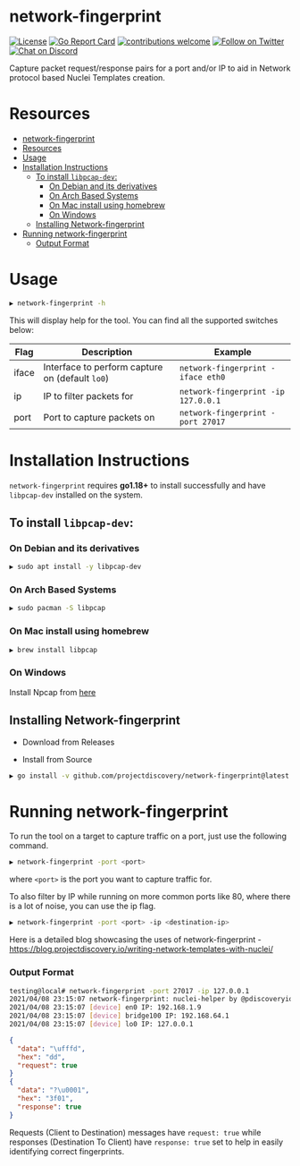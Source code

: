 # network-fingerprint

[![License](https://img.shields.io/badge/license-MIT-_red.svg)](https://opensource.org/licenses/MIT)
[![Go Report Card](https://goreportcard.com/badge/github.com/projectdiscovery/network-fingerprint)](https://goreportcard.com/report/github.com/projectdiscovery/network-fingerprint)
[![contributions welcome](https://img.shields.io/badge/contributions-welcome-brightgreen.svg?style=flat)](https://github.com/projectdiscovery/network-fingerprint/issues)
[![Follow on Twitter](https://img.shields.io/twitter/follow/pdnuclei.svg?logo=twitter)](https://twitter.com/pdnuclei)
[![Chat on Discord](https://img.shields.io/discord/695645237418131507.svg?logo=discord)](https://discord.gg/projectdiscovery)

Capture packet request/response pairs for a port and/or IP to aid in Network protocol based Nuclei Templates creation.

# Resources
- [network-fingerprint](#network-fingerprint)
- [Resources](#resources)
- [Usage](#usage)
- [Installation Instructions](#installation-instructions)
  - [To install `libpcap-dev`:](#to-install-libpcap-dev)
    - [On Debian and its derivatives](#on-debian-and-its-derivatives)
    - [On Arch Based Systems](#on-arch-based-systems)
    - [On Mac install using homebrew](#on-mac-install-using-homebrew)
    - [On Windows](#on-windows)
  - [Installing Network-fingerprint](#installing-network-fingerprint)
- [Running network-fingerprint](#running-network-fingerprint)
    - [Output Format](#output-format)


# Usage

```sh
▶ network-fingerprint -h
```
This will display help for the tool. You can find all the supported switches below:

| Flag  | Description                                     | Example                             |
|-------|-------------------------------------------------|-------------------------------------|
| iface | Interface to perform capture on (default `lo0`) | `network-fingerprint -iface eth0`   |
| ip    | IP to filter packets for                        | `network-fingerprint -ip 127.0.0.1` |
| port  | Port to capture packets on                      | `network-fingerprint -port 27017`   |


# Installation Instructions


`network-fingerprint` requires **go1.18+** to install successfully and have `libpcap-dev` installed on the system.

## To install `libpcap-dev`:

### On Debian and its derivatives

```sh
▶ sudo apt install -y libpcap-dev
```

### On Arch Based Systems

```sh
▶ sudo pacman -S libpcap
```

### On Mac install using homebrew

```sh
▶ brew install libpcap
```

### On Windows 

Install Npcap from [here](https://npcap.com)


## Installing Network-fingerprint

- Download from Releases

- Install from Source

```sh
▶ go install -v github.com/projectdiscovery/network-fingerprint@latest
```


# Running network-fingerprint

To run the tool on a target to capture traffic on a port, just use the following command.

```sh
▶ network-fingerprint -port <port>
```

where `<port>` is the port you want to capture traffic for.

To also filter by IP while running on more common ports like 80, where there is a lot of noise, you can use the ip flag.

```sh
▶ network-fingerprint -port <port> -ip <destination-ip> 
```

Here is a detailed blog showcasing the uses of network-fingerprint - https://blog.projectdiscovery.io/writing-network-templates-with-nuclei/

### Output Format

```bash
testing@local# network-fingerprint -port 27017 -ip 127.0.0.1
2021/04/08 23:15:07 network-fingerprint: nuclei-helper by @pdiscoveryio
2021/04/08 23:15:07 [device] en0 IP: 192.168.1.9
2021/04/08 23:15:07 [device] bridge100 IP: 192.168.64.1
2021/04/08 23:15:07 [device] lo0 IP: 127.0.0.1
```

```json
{
  "data": "\ufffd",
  "hex": "dd",
  "request": true
}
{
  "data": "?\u0001",
  "hex": "3f01",
  "response": true
}
```

Requests (Client to Destination) messages have `request: true` while responses (Destination To Client) have `response: true` set to help in easily identifying correct fingerprints.
